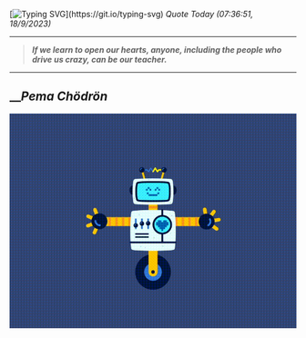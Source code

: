 [![Typing SVG](https://readme-typing-svg.herokuapp.com?font=Press+Start+2P&color=C2F784&size=35&width=900&height=100&lines=Hello+World%2C+I'm+Hung+!)](https://git.io/typing-svg) 
_Quote Today (07:36:51, 18/9/2023)_
___
>**_If we learn to open our hearts, anyone, including the people who drive us crazy, can be our teacher._**
___

## __**_Pema Chödrön_**

![RobotDance](src/assets/images/robot-dancing-dribble.gif?style=center)
